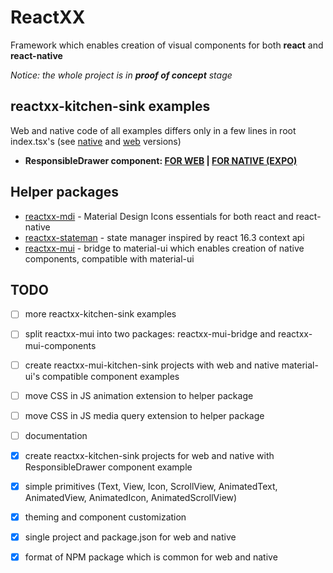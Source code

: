 # ReactXX

Framework which enables creation of visual components for both **react** and **react-native**

*Notice: the whole project is in **proof of concept** stage*

## reactxx-kitchen-sink examples
Web and native code of all examples differs only in a few lines in root index.tsx's (see [native](https://github.com/reactxx/reactxx/blob/master/reactxx-kitchen-sink/src/native/index.tsx) and [web](https://github.com/reactxx/reactxx/blob/master/reactxx-kitchen-sink/src/web/index.tsx) versions)

- **ResponsibleDrawer component: [FOR WEB](https://codesandbox.io/embed/github/PavelPZ/reactxx/tree/master/reactxx-kitchen-sink?codemirror=1&fontsize=12&module=%2Fsrc%2Fcommon%2Fresponsible-drawer%2Fresponsible-drawer.tsx&view=preview) | [FOR NATIVE (EXPO)](https://expo.io/@pzika/reactxx-kitchen-sink)**

## Helper packages

- [reactxx-mdi](https://github.com/reactxx/reactxx/tree/master/build-icons) - Material Design Icons essentials for both react and react-native
- [reactxx-stateman](https://github.com/reactxx/reactxx/tree/master/muix/src/stateman) - state manager inspired by react 16.3 context api
- [reactxx-mui](https://github.com/reactxx/reactxx/tree/master/muix/src/mui) - bridge to material-ui which enables creation of native components, compatible with material-ui

## TODO

- [ ] more reactxx-kitchen-sink examples
- [ ] split reactxx-mui into two packages: reactxx-mui-bridge and reactxx-mui-components
- [ ] create reactxx-mui-kitchen-sink projects with web and native material-ui's compatible component examples
- [ ] move CSS in JS animation extension to helper package
- [ ] move CSS in JS media query extension to helper package
- [ ] documentation
- [x] create reactxx-kitchen-sink projects for web and native with ResponsibleDrawer component example
- [x] simple primitives (Text, View, Icon, ScrollView, AnimatedText, AnimatedView, AnimatedIcon, AnimatedScrollView)
- [x] theming and component customization
- [x] single project and package.json for web and native
- [x] format of NPM package which is common for web and native

